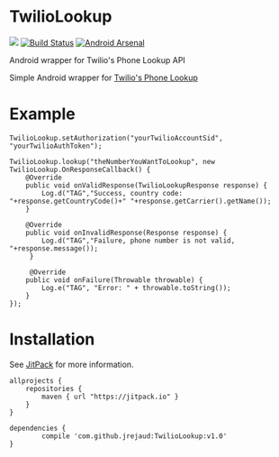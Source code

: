 # TwilioLookup

[![](https://jitpack.io/v/jrejaud/TwilioLookup.svg)](https://jitpack.io/#jrejaud/TwilioLookup)
[![Build Status](https://travis-ci.org/jrejaud/TwilioLookup.svg?branch=master)](https://travis-ci.org/jrejaud/TwilioLookup)
[![Android Arsenal](https://img.shields.io/badge/Android%20Arsenal-TwilioLookup-green.svg?style=true)](https://android-arsenal.com/details/1/3298)

Android wrapper for Twilio's Phone Lookup API

Simple Android wrapper for [Twilio's Phone Lookup](https://www.twilio.com/lookup)

Example
===
```
TwilioLookup.setAuthorization("yourTwilioAccountSid", "yourTwilioAuthToken");

TwilioLookup.lookup("theNumberYouWantToLookup", new TwilioLookup.OnResponseCallback() {
    @Override
    public void onValidResponse(TwilioLookupResponse response) {
        Log.d("TAG","Success, country code: "+response.getCountryCode()+" "+response.getCarrier().getName());
    }

    @Override
    public void onInvalidResponse(Response response) {
        Log.d("TAG","Failure, phone number is not valid, "+response.message());
     }

     @Override
    public void onFailure(Throwable throwable) {
        Log.e("TAG", "Error: " + throwable.toString());
    }
});
```


Installation
===

See [JitPack](https://jitpack.io/#jrejaud/TwilioLookup) for more information.

```
allprojects {
	repositories {
		maven { url "https://jitpack.io" }
	}
}
```

```
dependencies {
	    compile 'com.github.jrejaud:TwilioLookup:v1.0'
}
```
